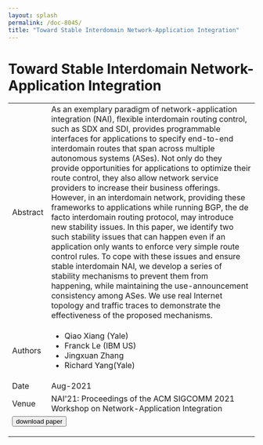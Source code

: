 ```yaml
---
layout: splash
permalink: /doc-8045/
title: "Toward Stable Interdomain Network-Application Integration"
---
```


# Toward Stable Interdomain Network-Application Integration

<table>
    <tbody>
    <tr>
        <td>Abstract</td>
        <td>As an exemplary paradigm of network-application integration (NAI), flexible interdomain routing control, such as SDX and SDI, provides programmable interfaces for applications to specify end-to-end interdomain routes that span across multiple autonomous systems (ASes). Not only do they provide opportunities for applications to optimize their route control, they also allow network service providers to increase their business offerings. However, in an interdomain network, providing these frameworks to applications while running BGP, the de facto interdomain routing protocol, may introduce new stability issues. In this paper, we identify two such stability issues that can happen even if an application only wants to enforce very simple route control rules. To cope with these issues and ensure stable interdomain NAI, we develop a series of stability mechanisms to prevent them from happening, while maintaining the use-announcement consistency among ASes. We use real Internet topology and traffic traces to demonstrate the effectiveness of the proposed mechanisms.</td>
    </tr>
    <tr>
        <td>Authors</td>
        <td>
            <ul>
                <li>Qiao Xiang (Yale)</li>
                <li>Franck Le (IBM US)</li>
                <li>Jingxuan Zhang</li>
                <li>Richard Yang(Yale)</li>
            </ul>
        </td>
    </tr>
    <tr>
        <td>Date</td>
        <td>Aug-2021</td>
    </tr>
    <tr>
        <td>Venue</td>
        <td>NAI'21: Proceedings of the ACM SIGCOMM 2021 Workshop on Network-Application Integration</td>
    </tr>
    <tr>
        <td colspan="2">
            <form method="get" action="https://dl.acm.org/doi/abs/10.1145/3472727.3472804">
                <button type="submit">download paper</button>
            </form>
        </td>
    </tr>
    </tbody>
</table>
